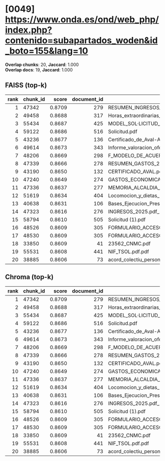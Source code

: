 # [0049] https://www.onda.es/ond/web_php/index.php?contenido=subapartados_woden&id_boto=155&lang=10

**Overlap chunks**: 20, **Jaccard**: 1.000  
**Overlap docs**: 19, **Jaccard**: 1.000

## FAISS (top-k)
rank | chunk_id | score | document_id | title
---:|---|---:|---:|---
1 | 47342 | 0.8709 | 279 | RESUMEN_INGRESOS_2025.pdf_1742285328909.pdf
2 | 49458 | 0.8688 | 317 | Horas_extraordinarias_junio.pdf
3 | 55434 | 0.8687 | 425 | MODEL_SOL·LICITUD_ESCOLETA_ESTIU_2025 (1).pdf
4 | 59122 | 0.8686 | 516 | Solicitud.pdf
5 | 43236 | 0.8677 | 136 | Certificado_de_Aval-Ayuntamiento_de_Onda_Servicios_AGE_logo.pdf
6 | 49614 | 0.8673 | 343 | Informe_valoracion_ofertas_S2._Suministro_y_servicio_de_impresion.pdf
7 | 48206 | 0.8669 | 298 | F_MODELO_DE_ACUERDO_SOL_AYC_RED_INTERIOR_PARA_AUTOCONSUMO_PROYECTO_PABELLON.pdf
8 | 47339 | 0.8666 | 278 | RESUMEN_GASTOS_2025.pdf_1742285328925.pdf
9 | 43190 | 0.8650 | 132 | CERTIFICADO_AVAL.pdf
10 | 47240 | 0.8649 | 274 | GASTOS_ECONOMICA_2025.pdf_1742285328993.pdf
11 | 47336 | 0.8637 | 277 | MEMORIA_ALCALDIA_PRESUPUESTO_2025.pdf_1742285328938.pdf
12 | 51619 | 0.8634 | 404 | Locomocion_y_dietas_Las_Rozas_civinet.pdf
13 | 40638 | 0.8631 | 106 | Bases_Ejecucion_Presupuesto_2025.pdf
14 | 47323 | 0.8616 | 276 | INGRESOS_2025.pdf_1742285328954.pdf
15 | 58794 | 0.8610 | 505 | Solicitud (1).pdf
16 | 48526 | 0.8609 | 305 | FORMULARIO_ACCESO_PID.pdf
17 | 48530 | 0.8609 | 305 | FORMULARIO_ACCESO_PID.pdf
18 | 33850 | 0.8609 | 41 | 23562_CNMC.pdf
19 | 55531 | 0.8608 | 441 | NIF_TSOL.pdf.pdf
20 | 38885 | 0.8606 | 73 | acord_colectiu_personal_funcionari_2025.pdf

## Chroma (top-k)
rank | chunk_id | score | document_id | title
---:|---|---:|---:|---
1 | 47342 | 0.8709 | 279 | RESUMEN_INGRESOS_2025.pdf_1742285328909.pdf
2 | 49458 | 0.8688 | 317 | Horas_extraordinarias_junio.pdf
3 | 55434 | 0.8687 | 425 | MODEL_SOL·LICITUD_ESCOLETA_ESTIU_2025 (1).pdf
4 | 59122 | 0.8686 | 516 | Solicitud.pdf
5 | 43236 | 0.8677 | 136 | Certificado_de_Aval-Ayuntamiento_de_Onda_Servicios_AGE_logo.pdf
6 | 49614 | 0.8673 | 343 | Informe_valoracion_ofertas_S2._Suministro_y_servicio_de_impresion.pdf
7 | 48206 | 0.8669 | 298 | F_MODELO_DE_ACUERDO_SOL_AYC_RED_INTERIOR_PARA_AUTOCONSUMO_PROYECTO_PABELLON.pdf
8 | 47339 | 0.8666 | 278 | RESUMEN_GASTOS_2025.pdf_1742285328925.pdf
9 | 43190 | 0.8650 | 132 | CERTIFICADO_AVAL.pdf
10 | 47240 | 0.8649 | 274 | GASTOS_ECONOMICA_2025.pdf_1742285328993.pdf
11 | 47336 | 0.8637 | 277 | MEMORIA_ALCALDIA_PRESUPUESTO_2025.pdf_1742285328938.pdf
12 | 51619 | 0.8634 | 404 | Locomocion_y_dietas_Las_Rozas_civinet.pdf
13 | 40638 | 0.8631 | 106 | Bases_Ejecucion_Presupuesto_2025.pdf
14 | 47323 | 0.8616 | 276 | INGRESOS_2025.pdf_1742285328954.pdf
15 | 58794 | 0.8610 | 505 | Solicitud (1).pdf
16 | 48526 | 0.8609 | 305 | FORMULARIO_ACCESO_PID.pdf
17 | 48530 | 0.8609 | 305 | FORMULARIO_ACCESO_PID.pdf
18 | 33850 | 0.8609 | 41 | 23562_CNMC.pdf
19 | 55531 | 0.8608 | 441 | NIF_TSOL.pdf.pdf
20 | 38885 | 0.8606 | 73 | acord_colectiu_personal_funcionari_2025.pdf
